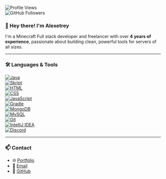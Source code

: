 

![Profile Views](https://komarev.com/ghpvc/?username=alexetrey&style=flat-square)  
![GitHub Followers](https://img.shields.io/github/followers/alexetrey?style=social)

 ### 👋 Hey there! I'm **Alexetrey**
 I'm a Minecraft Full stack  developer and freelancer with over **4 years of experience**, passionate about building clean, powerful tools for servers of all sizes.  
 

---

### 🛠️ Languages & Tools

[![Java](https://img.shields.io/badge/Java-ED8B00?style=flat&logo=java&logoColor=white)](https://www.oracle.com/java/)  
[![Skript](https://img.shields.io/badge/Skript-00BFFF?style=flat&logo=script&logoColor=white)](https://skriptlang.github.io/)  
[![HTML](https://img.shields.io/badge/HTML5-E34F26?style=flat&logo=html5&logoColor=white)](https://developer.mozilla.org/en-US/docs/Web/HTML)  
[![CSS](https://img.shields.io/badge/CSS3-1572B6?style=flat&logo=css3&logoColor=white)](https://developer.mozilla.org/en-US/docs/Web/CSS)  
[![JavaScript](https://img.shields.io/badge/JavaScript-F7DF1E?style=flat&logo=javascript&logoColor=black)](https://developer.mozilla.org/en-US/docs/Web/JavaScript)  
[![Gradle](https://img.shields.io/badge/Gradle-02303A?style=flat&logo=gradle&logoColor=white)](https://gradle.org/)  
[![MongoDB](https://img.shields.io/badge/MongoDB-47A248?style=flat&logo=mongodb&logoColor=white)](https://www.mongodb.com/)  
[![MySQL](https://img.shields.io/badge/MySQL-00758F?style=flat&logo=mysql&logoColor=white)](https://www.mysql.com/)  
[![Git](https://img.shields.io/badge/Git-F05032?style=flat&logo=git&logoColor=white)](https://git-scm.com/)  
[![IntelliJ IDEA](https://img.shields.io/badge/IntelliJ-000000?style=flat&logo=intellij-idea&logoColor=white)](https://www.jetbrains.com/idea/)  
[![Discord](https://img.shields.io/badge/Discord%20Integration-5865F2?style=flat&logo=discord&logoColor=white)](https://discord.com/developers/docs/intro)

---

### 📫 Contact

- 🌐 [Portfolio](https://alexetreyportfolio.unaux.com/portfolio)  
- 📧 [Email](mailto:alexetrey@gmail.com)  
- 💼 [GitHub](https://github.com/alexetrey)

